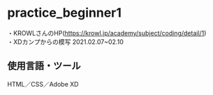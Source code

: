 # practice_beginner1
・KROWLさんのHP(https://krowl.jp/academy/subject/coding/detail/1)  
・XDカンプからの模写 2021.02.07~02.10  
## 使用言語・ツール  
HTML／CSS／Adobe XD  
